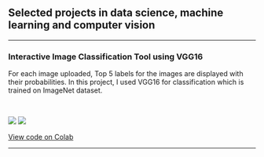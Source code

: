 ## Selected projects in data science, machine learning and computer vision

---

### Interactive Image Classification Tool using VGG16

For each image uploaded, Top 5 labels for the images are displayed with their probabilities. In this project, I used VGG16 for classification which is trained on ImageNet dataset.

<img scr = "https://github.com/RiyaChhikara/RiyaChhikara.github.io/assets/115228191/c1feeea7-4ef4-4941-a51e-d2b4eb64cc37" width = "200">
<img scr = "https://github.com/RiyaChhikara/RiyaChhikara.github.io/assets/115228191/c611b3b5-9dca-4eeb-aeab-0c6055a703cf" width = "200">

[![](https://img.shields.io/badge/Python-white?logo=Python)](#) [![](https://img.shields.io/badge/Jupyter-white?logo=Jupyter)](#)

[View code on Colab](https://colab.research.google.com/drive/1c1vrtcP-dPXyx8yLOV-eZ-41zp8xFooc?usp=sharing)

---
